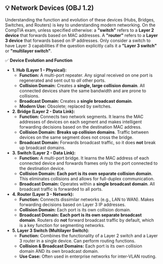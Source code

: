 ## 💡 Network Devices (OBJ 1.2)

Understanding the function and evolution of these devices (Hubs, Bridges, Switches, and Routers) is key to understanding modern networking. On the CompTIA exam, unless specified otherwise: a **"switch"** refers to a **Layer 2 device** that forwards based on MAC addresses. A **"router"** refers to a **Layer 3 device** that forwards based on IP addresses. Only consider a switch to have Layer 3 capabilities if the question explicitly calls it a **"Layer 3 switch"** or **"multilayer switch"**.

✅ **Device Evolution and Function**
- **1. Hub (Layer 1 - Physical):**
  - **Function:** A multi-port repeater. Any signal received on one port is regenerated and sent out to *all* other ports.
  - **Collision Domain:** Creates a **single, large collision domain**. All connected devices share the same bandwidth and are prone to collisions.
  - **Broadcast Domain:** Creates a **single broadcast domain**.
  - **Modern Use:** Obsolete; replaced by switches.
- **2. Bridge (Layer 2 - Data Link):**
  - **Function:** Connects two network segments. It learns the MAC addresses of devices on each segment and makes intelligent forwarding decisions based on the destination MAC address.
  - **Collision Domain:** **Breaks up collision domains**. Traffic between devices on the same segment does not cross the bridge.
  - **Broadcast Domain:** Forwards broadcast traffic, so it does **not** break up broadcast domains.
- **3. Switch (Layer 2 - Data Link):**
  - **Function:** A multi-port bridge. It learns the MAC address of each connected device and forwards frames only to the port connected to the destination device.
  - **Collision Domain:** **Each port is its own separate collision domain**. This eliminates collisions and allows for full-duplex communication.
  - **Broadcast Domain:** Operates within a **single broadcast domain**. All broadcast traffic is forwarded to all ports.
- **4. Router (Layer 3 - Network):**
  - **Function:** Connects dissimilar networks (e.g., LAN to WAN). Makes forwarding decisions based on Layer 3 IP addresses.
  - **Collision Domain:** Each port is its own collision domain.
  - **Broadcast Domain:** **Each port is its own separate broadcast domain**. Routers do **not** forward broadcast traffic by default, which is a key function for segmenting networks.
- **5. Layer 3 Switch (Multilayer Switch):**
  - **Function:** Combines the functionality of a Layer 2 switch and a Layer 3 router in a single device. Can perform routing functions.
  - **Collision & Broadcast Domains:** Each port is its own collision domain AND its own broadcast domain.
  - **Use Case:** Often used in enterprise networks for inter-VLAN routing.